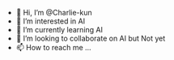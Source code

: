 - 👋 Hi, I’m @Charlie-kun
- 👀 I’m interested in AI
- 🌱 I’m currently learning AI
- 💞️ I’m looking to collaborate on AI but Not yet
- 📫 How to reach me ...

<!---
Charlie-kun/Charlie-kun is a ✨ special ✨ repository because its `README.md` (this file) appears on your GitHub profile.
You can click the Preview link to take a look at your changes.
--->

